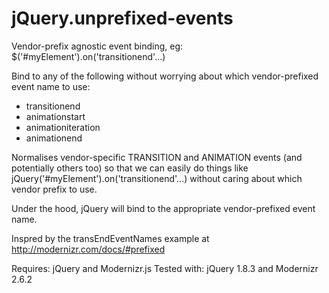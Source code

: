 jQuery.unprefixed-events
========================

Vendor-prefix agnostic event binding, eg: $('#myElement').on('transitionend'...)

Bind to any of the following without worrying about which vendor-prefixed event name to use:
* transitionend
* animationstart
* animationiteration
* animationend

Normalises vendor-specific TRANSITION and ANIMATION events (and potentially others too) so that we can easily do things like jQuery('#myElement').on('transitionend'...) without caring about which vendor prefix to use.

Under the hood, jQuery will bind to the appropriate vendor-prefixed event name.

Inspred by the transEndEventNames example at http://modernizr.com/docs/#prefixed

Requires:    jQuery and Modernizr.js
Tested with: jQuery 1.8.3 and Modernizr 2.6.2

